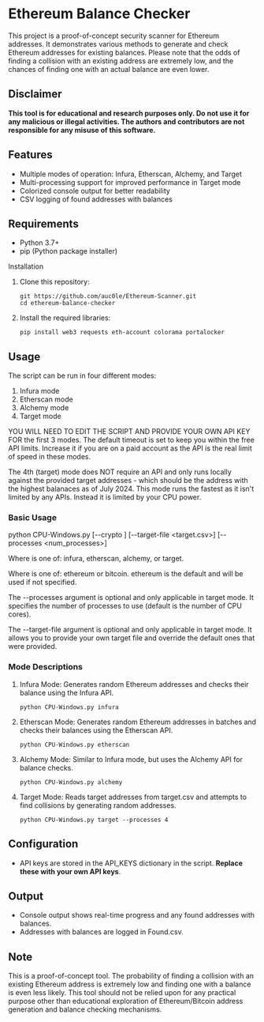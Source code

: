 # Ethereum Balance Checker

This project is a proof-of-concept security scanner for Ethereum addresses. It demonstrates various methods to generate and check Ethereum addresses for existing balances. Please note that the odds of finding a collision with an existing address are extremely low, and the chances of finding one with an actual balance are even lower.

## Disclaimer

**This tool is for educational and research purposes only. Do not use it for any malicious or illegal activities. The authors and contributors are not responsible for any misuse of this software.**

## Features

- Multiple modes of operation: Infura, Etherscan, Alchemy, and Target
- Multi-processing support for improved performance in Target mode
- Colorized console output for better readability
- CSV logging of found addresses with balances

## Requirements

- Python 3.7+
- pip (Python package installer)

Installation

1. Clone this repository:
   ```
   git https://github.com/auc0le/Ethereum-Scanner.git
   cd ethereum-balance-checker
   ```

2. Install the required libraries:
   ```
   pip install web3 requests eth-account colorama portalocker
   ```

## Usage

The script can be run in four different modes:

1. Infura mode
2. Etherscan mode
3. Alchemy mode
4. Target mode

YOU WILL NEED TO EDIT THE SCRIPT AND PROVIDE YOUR OWN API KEY FOR the first 3 modes.  The default timeout is set to keep you within the free API limits.  Increase it if you are on a paid account as the API is the real limit of speed in these modes.

The 4th (target) mode does NOT require an API and only runs locally against the provided target addresses - which should be the address with the highest balanaces as of July 2024.  This mode runs the fastest as it isn't limited by any APIs. Instead it is limited by your CPU power.

### Basic Usage

python CPU-Windows.py <mode> [--crypto <coin>] [--target-file <target.csv>] [--processes <num_processes>]

Where <mode> is one of: infura, etherscan, alchemy, or target.

Where <coin> is one of: ethereum or bitcoin.   ethereum is the default and will be used if not specified.

The --processes argument is optional and only applicable in target mode. It specifies the number of processes to use (default is the number of CPU cores).

The --target-file argument is optional and only applicable in target mode.  It allows you to provide your own target file and override the default ones that were provided.

### Mode Descriptions

1. Infura Mode: Generates random Ethereum addresses and checks their balance using the Infura API.

   ```python CPU-Windows.py infura```

2. Etherscan Mode: Generates random Ethereum addresses in batches and checks their balances using the Etherscan API.

   ```python CPU-Windows.py etherscan```

3. Alchemy Mode: Similar to Infura mode, but uses the Alchemy API for balance checks.

   ```python CPU-Windows.py alchemy```

4. Target Mode: Reads target addresses from target.csv and attempts to find collisions by generating random addresses.

   ```python CPU-Windows.py target --processes 4```

## Configuration

- API keys are stored in the API_KEYS dictionary in the script. **Replace these with your own API keys**.

## Output

- Console output shows real-time progress and any found addresses with balances.
- Addresses with balances are logged in Found.csv.

## Note

This is a proof-of-concept tool. The probability of finding a collision with an existing Ethereum address is extremely low and finding one with a balance is even less likely. This tool should not be relied upon for any practical purpose other than educational exploration of Ethereum/Bitcoin address generation and balance checking mechanisms.
